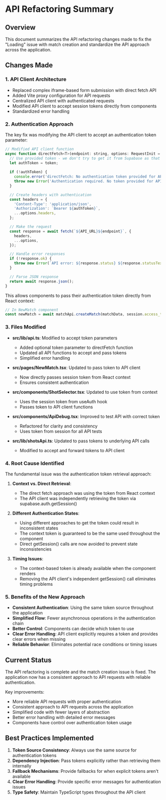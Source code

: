 # API Refactoring Summary

## Overview

This document summarizes the API refactoring changes made to fix the "Loading" issue with match creation and standardize the API approach across the application.

## Changes Made

### 1. API Client Architecture

- Replaced complex iframe-based form submission with direct fetch API
- Added Vite proxy configuration for API requests
- Centralized API client with authenticated requests
- Modified API client to accept session tokens directly from components
- Standardized error handling

### 2. Authentication Approach

The key fix was modifying the API client to accept an authentication token parameter:

```javascript
// Modified API client function
async function directFetch<T>(endpoint: string, options: RequestInit = {}, token?: string): Promise<T> {
  // Use provided token - we don't try to get it from Supabase as that seems to fail
  let authToken = token;
  
  if (!authToken) {
    console.error('directFetch: No authentication token provided for API call');
    throw new Error('Authentication required. No token provided for API call.');
  }

  // Create headers with authentication
  const headers = {
    'Content-Type': 'application/json',
    'Authorization': `Bearer ${authToken}`,
    ...options.headers,
  };

  // Make the request
  const response = await fetch(`${API_URL}${endpoint}`, {
    headers,
    ...options,
  });

  // Handle error responses
  if (!response.ok) {
    throw new Error(`API error: ${response.status} ${response.statusText}`);
  }

  // Parse JSON response
  return await response.json();
}
```

This allows components to pass their authentication token directly from React context:

```javascript
// In NewMatch component
const newMatch = await matchApi.createMatch(matchData, session.access_token);
```

### 3. Files Modified

- **src/lib/api.ts**: Modified to accept token parameters
  - Added optional token parameter to directFetch function
  - Updated all API functions to accept and pass tokens
  - Simplified error handling

- **src/pages/NewMatch.tsx**: Updated to pass token to API client
  - Now directly passes session token from React context
  - Ensures consistent authentication

- **src/components/ShotSelector.tsx**: Updated to use token from context
  - Uses the session token from useAuth hook
  - Passes token to API client functions

- **src/components/ApiDebug.tsx**: Improved to test API with correct token
  - Refactored for clarity and consistency
  - Uses token from session for all API tests

- **src/lib/shotsApi.ts**: Updated to pass tokens to underlying API calls
  - Modified to accept and forward tokens to API client

### 4. Root Cause Identified

The fundamental issue was the authentication token retrieval approach:

1. **Context vs. Direct Retrieval**: 
   - The direct fetch approach was using the token from React context
   - The API client was independently retrieving the token via supabase.auth.getSession()

2. **Different Authentication States**:
   - Using different approaches to get the token could result in inconsistent states
   - The context token is guaranteed to be the same used throughout the component
   - Direct getSession() calls are now avoided to prevent state inconsistencies

3. **Timing Issues**:
   - The context-based token is already available when the component renders
   - Removing the API client's independent getSession() call eliminates timing problems

### 5. Benefits of the New Approach

- **Consistent Authentication**: Using the same token source throughout the application
- **Simplified Flow**: Fewer asynchronous operations in the authentication chain
- **Better Control**: Components can decide which token to use
- **Clear Error Handling**: API client explicitly requires a token and provides clear errors when missing
- **Reliable Behavior**: Eliminates potential race conditions or timing issues

## Current Status

The API refactoring is complete and the match creation issue is fixed. The application now has a consistent approach to API requests with reliable authentication.

Key improvements:
- More reliable API requests with proper authentication
- Consistent approach to API requests across the application
- Simplified code with fewer layers of abstraction
- Better error handling with detailed error messages
- Components have control over authentication token usage

## Best Practices Implemented

1. **Token Source Consistency**: Always use the same source for authentication tokens
2. **Dependency Injection**: Pass tokens explicitly rather than retrieving them internally
3. **Fallback Mechanisms**: Provide fallbacks for when explicit tokens aren't available
4. **Clear Error Handling**: Provide specific error messages for authentication issues
5. **Type Safety**: Maintain TypeScript types throughout the API client